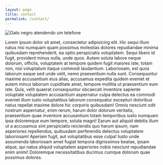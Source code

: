 ```yaml
---
layout: page
title: contact
permalink: /contact/
---
```


![Gato negro atendendo um telefone](http://wdy.h-cdn.co/assets/cm/15/08/54ea956d1dff3_-_10-cat-with-phone-2.jpg)

Lorem ipsum dolor sit amet, consectetur adipisicing elit. Hic sequi illum natus nisi numquam quam possimus molestias dolores repudiandae minima quibusdam reprehenderit, ea optio perspiciatis voluptatem. Sequi libero id fugit, provident minus nulla, unde quos. Autem soluta labore neque dolorum, officiis, voluptatem at tempore quidem fugit maiores iste, totam non, nisi voluptatum itaque commodi laudantium. Laboriosam, est quos laborum eaque sed unde velit, nemo praesentium nulla sunt. Consequuntur maxime accusantium eius alias, accusamus expedita quidem eveniet et autem minus laborum cupiditate amet, tempore mollitia ut praesentium eum iste. Quis, velit quaerat consequuntur obcaecati inventore sapiente voluptate voluptatem accusantium aspernatur culpa delectus ea commodi eveniet illum iusto voluptatibus laborum consequatur excepturi doloribus natus repellat maxime dolore hic corporis quibusdam! Omnis nesciunt odit nostrum aspernatur, enim rerum, harum dolor dolorum veritatis, praesentium quae inventore accusantium totam temporibus iusto numquam ipsa doloremque eum tempore, soluta magni! Earum aut aliquid debitis illum ut a accusamus sint perspiciatis reiciendis quo harum ipsum, nam asperiores repellendus, quibusdam perferendis delectus voluptatem laboriosam! Aperiam fugit, aut voluptatibus esse culpa! Iusto unde assumenda laboriosam amet fugiat tempora dignissimos beatae, ipsam atque, qui natus aliquid voluptatem asperiores nobis nesciunt repudiandae enim animi! Doloremque necessitatibus ducimus cumque dolorum quae possimus dolores.

